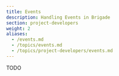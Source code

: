 ```yaml
---
title: Events
description: Handling Events in Brigade
section: project-developers
weight: 2
aliases:
  - /events.md
  - /topics/events.md
  - /topics/project-developers/events.md
---
```


TODO